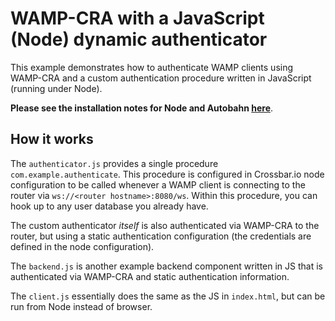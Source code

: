 # WAMP-CRA with a JavaScript (Node) dynamic authenticator

This example demonstrates how to authenticate WAMP clients using WAMP-CRA and a custom authentication procedure written in JavaScript (running under Node).

**Please see the installation notes for Node and Autobahn [here](https://github.com/crossbario/autobahn-js#nodejs-development)**.

## How it works

The `authenticator.js` provides a single procedure `com.example.authenticate`. This procedure is configured in Crossbar.io node configuration to be called whenever a WAMP client is connecting to the router via `ws://<router hostname>:8080/ws`. Within this procedure, you can hook up to any user database you already have.

The custom authenticator *itself* is also authenticated via WAMP-CRA to the router, but using a static authentication configuration (the credentials are defined in the node configuration).

The `backend.js` is another example backend component written in JS that is authenticated via WAMP-CRA and static authentication information.

The `client.js` essentially does the same as the JS in `index.html`, but can be run from Node instead of browser.
